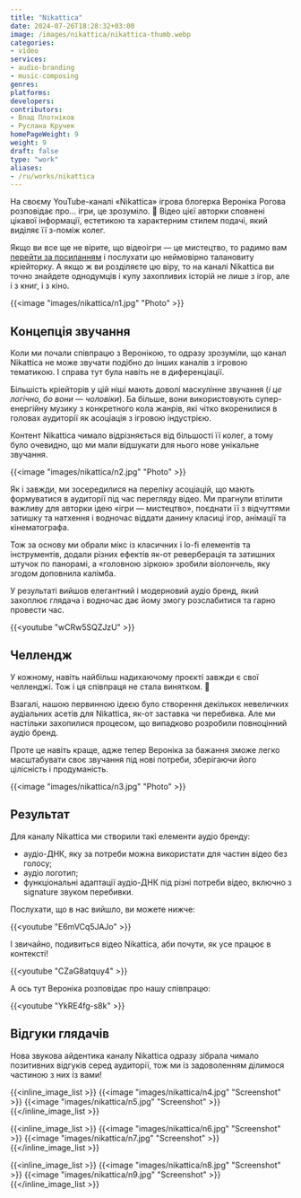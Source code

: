 ```yaml
---
title: "Nikattica"
date: 2024-07-26T18:28:32+03:00
image: /images/nikattica/nikattica-thumb.webp
categories:
- video
services:
- audio-branding
- music-composing
genres:
platforms:
developers:
contributors:
- Влад Плотніков
- Руслана Кручек
homePageWeight: 9
weight: 9
draft: false
type: "work"
aliases:
- /ru/works/nikattica
---
```


На своєму YouTube-каналі «Nikattica» ігрова блогерка Вероніка Рогова розповідає про… ігри, це зрозуміло. 🙂 Відео цієї авторки сповнені цікавої інформації, естетикою та характерним стилем подачі, який виділяє її з-поміж колег.

Якщо ви все ще не вірите, що відеоігри — це мистецтво, то радимо вам [перейти за посиланням](https://www.youtube.com/@Nikattica) і послухати цю неймовірно талановиту кріейторку. А якщо ж ви розділяєте цю віру, то на каналі Nikattica ви точно знайдете однодумців і купу захопливих історій не лише з ігор, але і з книг, і з кіно.

{{<image "images/nikattica/n1.jpg" "Photo"  >}}

## Концепція звучання

Коли ми почали співпрацю з Веронікою, то одразу зрозуміли, що канал Nikattica не може звучати подібно до інших каналів з ігровою тематикою. І справа тут була навіть не в диференціації.

Більшість кріейторів у цій ніші мають доволі маскулінне звучання (*і це логічно, бо вони — чоловіки*). Ба більше, вони використовують супер-енергійну музику з конкретного кола жанрів, які чітко вкоренилися в головах аудиторії як асоціація з ігровою індустрією.

Контент Nikattica чимало відрізняється від більшості її колег, а тому було очевидно, що ми мали відшукати для нього нове унікальне звучання.

{{<image "images/nikattica/n2.jpg" "Photo"  >}}

Як і завжди, ми зосередилися на переліку асоціацій, що мають формуватися в аудиторії під час перегляду відео. Ми прагнули втілити важливу для авторки ідею «ігри — мистецтво», поєднати її з відчуттями затишку та натхення і водночас віддати данину класиці ігор, анімації та кінематографа.

Тож за основу ми обрали мікс із класичних і lo-fi елементів та інструментів, додали різних ефектів як-от реверберація та затишних штучок по панорамі, а «головною зіркою» зробили віолончель, яку згодом доповнила калімба.

У результаті вийшов елегантний і модерновий аудіо бренд, який захоплює глядача і водночас дає йому змогу розслабитися та гарно провести час.

{{<youtube "wCRw5SQZJzU" >}}

## Челлендж

У кожному, навіть найбільш надихаючому проєкті завжди є свої челленджі. Тож і ця співпраця не стала винятком. 🙂 

Взагалі, нашою первинною ідеєю було створення декількох невеличких аудіальних асетів для Nikattica, як-от заставка чи перебивка. Але ми настільки захопилися процесом, що випадково розробили повноцінний аудіо бренд.

Проте це навіть краще, адже тепер Вероніка за бажання зможе легко масштабувати своє звучання під нові потреби, зберігаючи його цілісність і продуманість.

{{<image "images/nikattica/n3.jpg" "Photo"  >}}

## Результат

Для каналу Nikattica ми створили такі елементи аудіо бренду:

- аудіо-ДНК, яку за потреби можна використати для частин відео без голосу;
- аудіо логотип;
- функціональні адаптації аудіо-ДНК під різні потреби відео, включно з signature звуком перебивки.

Послухати, що в нас вийшло, ви можете нижче:

{{<youtube "E6mVCq5JAJo" >}}

І звичайно, подивиться відео Nikattica, аби почути, як усе працює в контексті!

{{<youtube "CZaG8atquy4" >}}

А ось тут Вероніка розповідає про нашу співпрацю:

{{<youtube "YkRE4fg-s8k" >}}

## Відгуки глядачів

Нова звукова айдентика каналу Nikattica одразу зібрала чимало позитивних відгуків серед аудиторії, тож ми із задоволенням ділимося частиною з них із вами!

{{<inline_image_list >}}
{{<image "images/nikattica/n4.jpg" "Screenshot"  >}}
{{<image "images/nikattica/n5.jpg" "Screenshot"  >}}
{{</inline_image_list >}}

{{<inline_image_list >}}
{{<image "images/nikattica/n6.jpg" "Screenshot"  >}}
{{<image "images/nikattica/n7.jpg" "Screenshot"  >}}
{{</inline_image_list >}}

{{<inline_image_list >}}
{{<image "images/nikattica/n8.jpg" "Screenshot"  >}}
{{<image "images/nikattica/n9.jpg" "Screenshot"  >}}
{{</inline_image_list >}}